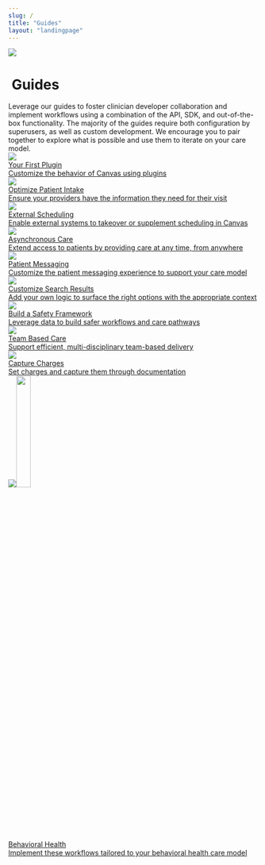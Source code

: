 ```yaml
---
slug: /
title: "Guides"
layout: "landingpage"
---
```


<div class="cardSectionFullWidthContainer">
    <div class="cardSectionInnerContainer">
        <div class="cardTitleContainer">
            <img class="cardTitleIcon" src="{{ "/assets/images/guides.svg" | relative_url }}">
            <h1 class="cardSectionH1">&nbsp;Guides</h1>
        </div>
        <div class="cardSectionParagraphGuides">
            <span>Leverage our guides to foster clinician developer collaboration and implement workflows using a combination of the API, SDK, and out-of-the-box functionality. The majority of the guides require both configuration by superusers, as well as custom development. We encourage you to pair together to explore what is possible and use them to iterate on your care model. </span>
        </div>
        <div class="cardWrapper topPaddingSm bottomPaddingSm">
        <a href="/guides/your-first-plugin">
            <div class="cardContainer">
                <img class="cardIcon" src="{{ "/assets/images/icon.svg" | relative_url }}">
                <div class="cardHeading">
                    <span font color = navy >Your First Plugin</span>
                </div>
                <div class="cardBody">
                    Customize the behavior of Canvas using plugins
                </div>
            </div>
        </a>
        <a href="/guides/optimize-patient-intake">
            <div class="cardContainer">
                <img class="cardIcon" src="{{ "/assets/images/icon.svg" | relative_url }}">
                <div class="cardHeading">
                    <span font color = navy >Optimize Patient Intake</span>
                </div>
                <div class="cardBody">
                    Ensure your providers have the information they need for their visit
                </div>
            </div>
        </a>
        <a href="/guides/external-scheduling">
            <div class="cardContainer">
                <img class="cardIcon" src="{{ "/assets/images/icon.svg" | relative_url }}">
                <div class="cardHeading">
                    <span>External Scheduling</span>
                </div>
                <div class="cardBody">
                 Enable external systems to takeover or supplement scheduling in Canvas
                </div>
            </div>
        </a>
        <a href="/guides/asynchronous-care">
                        <div class="cardContainer">
                <img class="cardIcon" src="{{ "/assets/images/icon.svg" | relative_url }}">
                <div class="cardHeading">
                    <span>Asynchronous Care</span>
                </div>
                <div class="cardBody">
                    Extend access to patients by providing care at any time, from anywhere
                </div>
            </div>
        </a>
        <a href="/guides/patient-messaging">
                        <div class="cardContainer">
                <img class="cardIcon" src="{{ "/assets/images/icon.svg" | relative_url }}">
                <div class="cardHeading">
                    <span>Patient Messaging</span>
                </div>
                <div class="cardBody">
                    Customize the patient messaging experience to support your care model
                </div>
            </div>
        </a>
        <a href="/guides/customize-search-results">
            <div class="cardContainer">
                <img class="cardIcon" src="{{ "/assets/images/icon.svg" | relative_url }}">
                <div class="cardHeading">
                    <span>Customize Search Results</span>
                </div>
                <div class="cardBody">
                   Add your own  logic to surface the right options with the appropriate context
                </div>
            </div>
        </a>
        <a href="/guides/build-a-safety-framework">
            <div class="cardContainer">
                <img class="cardIcon" src="{{ "/assets/images/icon.svg" | relative_url }}">
                <div class="cardHeading">
                    <span>Build a Safety Framework</span>
                </div>
                <div class="cardBody">
                    Leverage data to build safer workflows and care pathways
                </div>
            </div>
        </a>
        <a href="/guides/team-based-care">
            <div class="cardContainer">
                <img class="cardIcon" src="{{ "/assets/images/icon.svg" | relative_url }}">
                <div class="cardHeading">
                    <span>Team Based Care</span>
                </div>
                <div class="cardBody">
                    Support efficient, multi-disciplinary team-based delivery
                </div>
            </div>
        </a>
        <a href="/guides/capture-charges">
            <div class="cardContainer">
                <img class="cardIcon" src="{{ "/assets/images/icon.svg" | relative_url }}">
                <div class="cardHeading">
                    <span>Capture Charges</span>
                </div>
                <div class="cardBody">
                    Set charges and capture them through documentation
                </div>
            </div>
        </a>
        <a href="/guides/bh">
            <div class="cardContainer">
                <img class="cardIcon" src="{{ "/assets/images/icon.svg" | relative_url }}"><img src="/assets/images/template-pill.png" style="width: 24%;">
                <div class="cardHeading">
                    <span>Behavioral Health </span>
                </div>
                <div class="cardBody">
                Implement these workflows tailored to your behavioral health care model
            </div>
            </div>
        </a>
</div>
